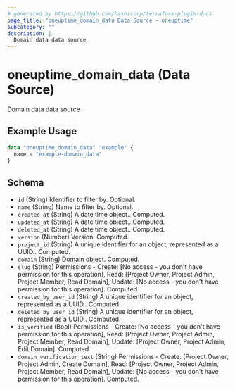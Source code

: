 ```yaml
---
# generated by https://github.com/hashicorp/terraform-plugin-docs
page_title: "oneuptime_domain_data Data Source - oneuptime"
subcategory: ""
description: |-
  Domain data data source
---
```


# oneuptime_domain_data (Data Source)

Domain data data source

## Example Usage

```terraform
data "oneuptime_domain_data" "example" {
  name = "example-domain_data"
}
```

## Schema

- `id` (String) Identifier to filter by. Optional.
- `name` (String) Name to filter by. Optional.
- `created_at` (String) A date time object.. Computed.
- `updated_at` (String) A date time object.. Computed.
- `deleted_at` (String) A date time object.. Computed.
- `version` (Number) Version. Computed.
- `project_id` (String) A unique identifier for an object, represented as a UUID.. Computed.
- `domain` (String) Domain object. Computed.
- `slug` (String) Permissions - Create: [No access - you don't have permission for this operation], Read: [Project Owner, Project Admin, Project Member, Read Domain], Update: [No access - you don't have permission for this operation]. Computed.
- `created_by_user_id` (String) A unique identifier for an object, represented as a UUID.. Computed.
- `deleted_by_user_id` (String) A unique identifier for an object, represented as a UUID.. Computed.
- `is_verified` (Bool) Permissions - Create: [No access - you don't have permission for this operation], Read: [Project Owner, Project Admin, Project Member, Read Domain], Update: [Project Owner, Project Admin, Edit Domain]. Computed.
- `domain_verification_text` (String) Permissions - Create: [Project Owner, Project Admin, Create Domain], Read: [Project Owner, Project Admin, Project Member, Read Domain], Update: [No access - you don't have permission for this operation]. Computed.
